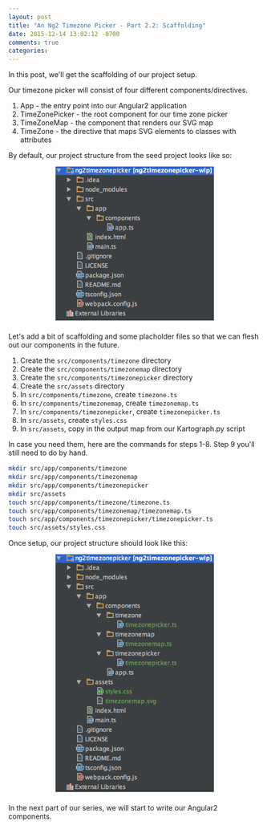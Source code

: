 ```yaml
---
layout: post
title: "An Ng2 Timezone Picker - Part 2.2: Scaffolding"
date: 2015-12-14 13:02:12 -0700
comments: true
categories: 
---
```


In this post, we'll get the scaffolding of our project setup.

Our timezone picker will consist of four different components/directives.

1. App - the entry point into our Angular2 application
2. TimeZonePicker - the root component for our time zone picker
3. TimeZoneMap - the component that renders our SVG map
4. TimeZone - the directive that maps SVG elements to classes with attributes

By default, our project structure from the seed project looks like so:

<div style="text-align:center; margin-bottom:20px;">
  <img src="/images/timezone2-2/project_base.png">
</div>

Let's add a bit of scaffolding and some placholder files so that we can flesh out our components in the future.

1. Create the `src/components/timezone` directory
2. Create the `src/components/timezonemap` directory
3. Create the `src/components/timezonepicker` directory
4. Create the `src/assets` directory
5. In `src/components/timezone`, create `timezone.ts`
6. In `src/components/timezonemap`, create `timezonemap.ts`
7. In `src/components/timezonepicker`, create `timezonepicker.ts`
8. In `src/assets`, create `styles.css`
9. In `src/assets`, copy in the output map from our Kartograph.py script

In case you need them, here are the commands for steps 1-8.  Step 9 you'll still need to do by hand.

``` bash
mkdir src/app/components/timezone
mkdir src/app/components/timezonemap
mkdir src/app/components/timezonepicker
mkdir src/assets
touch src/app/components/timezone/timezone.ts
touch src/app/components/timezonemap/timezonemap.ts
touch src/app/components/timezonepicker/timezonepicker.ts
touch src/assets/styles.css
```

Once setup, our project structure should look like this:

<div style="text-align:center; margin-bottom:20px;">
    <img src="/images/timezone2-2/project_with_files.png">
</div>

In the next part of our series, we will start to write our Angular2 components.